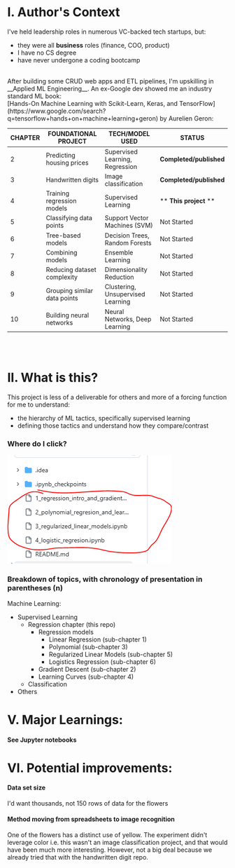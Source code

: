 # I. Author's Context
I've held leadership roles in numerous VC-backed tech startups, but:
  - they were all __business__ roles (finance, COO, product)
  - I have no CS degree
  - have never undergone a coding bootcamp
<br>
After building some CRUD web apps and ETL pipelines, I'm upskilling in __Applied ML Engineering__. An ex-Google dev showed me an industry standard ML book:<br>
[Hands-On Machine Learning with Scikit-Learn, Keras, and TensorFlow](https://www.google.com/search?q=tensorflow+hands+on+machine+learning+geron) by Aurelien Geron:<br>



| CHAPTER | FOUNDATIONAL PROJECT         | TECH/MODEL USED                   | STATUS                  |
|---------|------------------------------|-----------------------------------|-------------------------|
| 2       | Predicting housing prices    | Supervised Learning, Regression   | **Completed/published** |
| 3       | Handwritten digits           | Image classification              | **Completed/published**  |
| 4       | Training regression models   | Supervised Learning               | ** **This project** **              |
| 5       | Classifying data points      | Support Vector Machines (SVM)     | Not Started             |
| 6       | Tree-based models            | Decision Trees, Random Forests    | Not Started             |
| 7       | Combining models             | Ensemble Learning                 | Not Started             |
| 8       | Reducing dataset complexity  | Dimensionality Reduction          | Not Started             |
| 9       | Grouping similar data points | Clustering, Unsupervised Learning | Not Started             |
| 10      | Building neural networks     | Neural Networks, Deep Learning    | Not Started             |
<br>
<br>

# II. What is this?
This project is less of a deliverable for others and more of a forcing function for me to understand:
- the hierarchy of ML tactics, specifically supervised learning
- defining those tactics and understand how they compare/contrast

### Where do I click?

![files_to_click.png](readme_media%2Ffiles_to_click.png)

### Breakdown of topics, with chronology of presentation in parentheses (n)
Machine Learning:
- Supervised Learning
  - Regression chapter (this repo)
    - Regression models
      - Linear Regression (sub-chapter 1)
      - Polynomial (sub-chapter 3)
      - Regularized Linear Models (sub-chapter 5)
      - Logistics Regression (sub-chapter 6)
    - Gradient Descent (sub-chapter 2)
    - Learning Curves (sub-chapter 4)
  - Classification  
- Others



# V. Major Learnings:
#### See Jupyter notebooks

# VI. Potential improvements:
#### Data set size
I'd want thousands, not 150 rows of data for the flowers

#### Method moving from spreadsheets to image recognition
One of the flowers has a distinct use of yellow. The experiment didn't leverage color i.e. this wasn't an image classification project, and that would have been much more interesting. However, not a big deal because we already tried that with the handwritten digit repo.